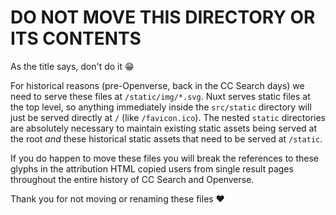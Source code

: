 # DO NOT MOVE THIS DIRECTORY OR ITS CONTENTS

As the title says, don't do it 😁

For historical reasons (pre-Openverse, back in the CC Search days) we need to serve these files at `/static/img/*.svg`. Nuxt serves static files at the top level, so anything immediately inside the `src/static` directory will just be served directly at `/` (like `/favicon.ico`). The nested `static` directories are absolutely necessary to maintain existing static assets being served at the root _and_ these historical static assets that need to be served at `/static`.

If you do happen to move these files you will break the references to these glyphs in the attribution HTML copied users from single result pages throughout the entire history of CC Search and Openverse.

Thank you for not moving or renaming these files ❤️
